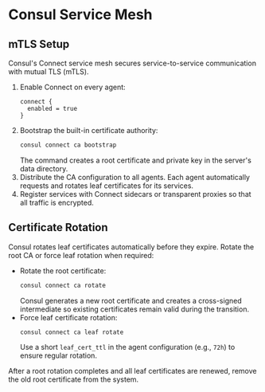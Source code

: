 # Consul Service Mesh

## mTLS Setup

Consul's Connect service mesh secures service-to-service communication with mutual TLS (mTLS).

1. Enable Connect on every agent:
   ```hcl
   connect {
     enabled = true
   }
   ```
2. Bootstrap the built-in certificate authority:
   ```bash
   consul connect ca bootstrap
   ```
   The command creates a root certificate and private key in the server's data directory.
3. Distribute the CA configuration to all agents. Each agent automatically requests and rotates leaf certificates for its services.
4. Register services with Connect sidecars or transparent proxies so that all traffic is encrypted.

## Certificate Rotation

Consul rotates leaf certificates automatically before they expire. Rotate the root CA or force leaf rotation when required:

- Rotate the root certificate:
  ```bash
  consul connect ca rotate
  ```
  Consul generates a new root certificate and creates a cross-signed intermediate so existing certificates remain valid during the transition.
- Force leaf certificate rotation:
  ```bash
  consul connect ca leaf rotate
  ```
  Use a short `leaf_cert_ttl` in the agent configuration (e.g., `72h`) to ensure regular rotation.

After a root rotation completes and all leaf certificates are renewed, remove the old root certificate from the system.
